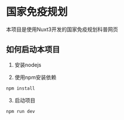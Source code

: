 # 国家免疫规划

本项目是使用Nuxt3开发的国家免疫规划科普网页

## 如何启动本项目

1. 安装nodejs

2. 使用npm安装依赖

```bash
npm install
```

3. 启动项目

```bash
npm run dev
```
